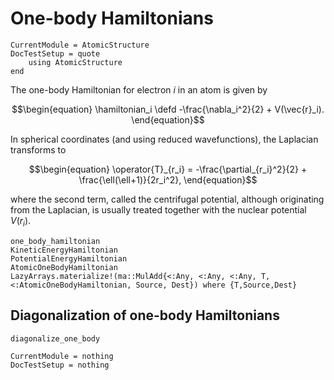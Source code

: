 # One-body Hamiltonians

```@meta
CurrentModule = AtomicStructure
DocTestSetup = quote
    using AtomicStructure
end
```

The one-body Hamiltonian for electron $i$ in an atom is given by

$$\begin{equation}
\hamiltonian_i \defd
-\frac{\nabla_i^2}{2} +
V(\vec{r}_i).
\end{equation}$$

In spherical coordinates (and using reduced wavefunctions), the
Laplacian transforms to

$$\begin{equation}
\operator{T}_{r_i} = -\frac{\partial_{r_i}^2}{2} + \frac{\ell(\ell+1)}{2r_i^2},
\end{equation}$$

where the second term, called the centrifugal potential, although
originating from the Laplacian, is usually treated together with the
nuclear potential $V(r_i)$.

```@docs
one_body_hamiltonian
KineticEnergyHamiltonian
PotentialEnergyHamiltonian
AtomicOneBodyHamiltonian
LazyArrays.materialize!(ma::MulAdd{<:Any, <:Any, <:Any, T, <:AtomicOneBodyHamiltonian, Source, Dest}) where {T,Source,Dest}
```

## Diagonalization of one-body Hamiltonians

```@docs
diagonalize_one_body
```

```@meta
CurrentModule = nothing
DocTestSetup = nothing
```
